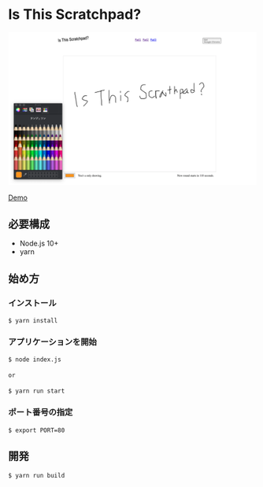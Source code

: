 # Is This Scratchpad?
![image](./media.png)

[Demo](https://is-this-scratchpad.herokuapp.com)

## 必要構成

* Node.js 10+
* yarn

## 始め方

### インストール

```
$ yarn install
```

### アプリケーションを開始

```
$ node index.js

or

$ yarn run start
```

### ポート番号の指定

```
$ export PORT=80
```

## 開発

```
$ yarn run build
```
